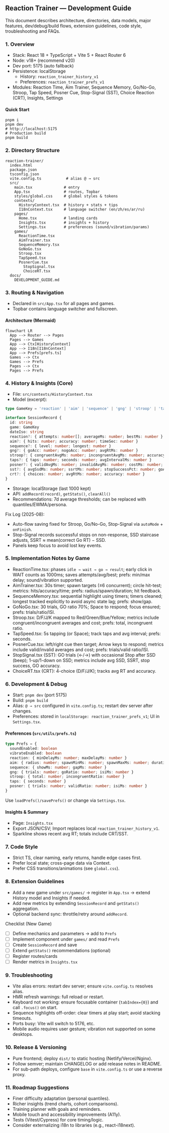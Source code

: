 ## Reaction Trainer — Development Guide

This document describes architecture, directories, data models, major features, dev/debug/build flows, extension guidelines, code style, troubleshooting and FAQs.

### 1. Overview
- Stack: React 18 + TypeScript + Vite 5 + React Router 6
- Node: v18+ (recommend v20)
- Dev port: 5175 (auto fallback)
- Persistence: localStorage
  - History: `reaction_trainer_history_v1`
  - Preferences: `reaction_trainer_prefs_v1`
- Modules: Reaction Time, Aim Trainer, Sequence Memory, Go/No-Go, Stroop, Tap Speed, Posner Cue, Stop-Signal (SST), Choice Reaction (CRT), Insights, Settings

#### Quick Start
```
pnpm i
pnpm dev
# http://localhost:5175
# Production build
pnpm build
```

### 2. Directory Structure
```
reaction-trainer/
  index.html
  package.json
  tsconfig.json
  vite.config.ts           # alias @ → src
  src/
    main.tsx              # entry
    App.tsx               # routes, Topbar
    styles/global.css     # global styles & tokens
    contexts/
      HistoryContext.tsx  # history + stats + tips
      I18nContext.tsx     # language switcher (en/zh/es/ar/ru)
    pages/
      Home.tsx            # landing cards
      Insights.tsx        # insights + history
      Settings.tsx        # preferences (sound/vibration/params)
    games/
      ReactionTime.tsx
      AimTrainer.tsx
      SequenceMemory.tsx
      GoNoGo.tsx
      Stroop.tsx
      TapSpeed.tsx
      PosnerCue.tsx
        StopSignal.tsx
        ChoiceRT.tsx
  docs/
    DEVELOPMENT_GUIDE.md
```

### 3. Routing & Navigation
- Declared in `src/App.tsx` for all pages and games.
- Topbar contains language switcher and fullscreen.

#### Architecture (Mermaid)
```mermaid
flowchart LR
  App --> Router --> Pages
  Pages --> Games
  App --> Ctx[HistoryContext]
  App --> I18n[I18nContext]
  App --> Prefs[prefs.ts]
  Games --> Ctx
  Games --> Prefs
  Pages --> Ctx
  Pages --> Prefs
```

### 4. History & Insights (Core)
- File: `src/contexts/HistoryContext.tsx`
- Model (excerpt):
```ts
type GameKey = 'reaction' | 'aim' | 'sequence' | 'gng' | 'stroop' | 'taps' | 'posner' | 'sst' | 'crt'

interface SessionRecord {
  id: string
  game: GameKey
  dateIso: string
  reaction?: { attempts: number[]; averageMs: number; bestMs: number }
  aim?: { hits: number; accuracy: number; timeSec: number }
  sequence?: { level: number; longest: number }
  gng?: { goAcc: number; nogoAcc: number; avgRtMs: number }
  stroop?: { congruentAvgMs: number; incongruentAvgMs: number; accuracy: number; costMs: number }
  taps?: { taps: number; seconds: number; avgIntervalMs: number }
  posner?: { validAvgMs: number; invalidAvgMs: number; costMs: number; accuracy: number }
  sst?: { avgSsdMs: number; ssrtMs: number; stopSuccessPct: number; goAcc: number }
  crt?: { choices: number; avgRtMs: number; accuracy: number }
}
```
- Storage: localStorage (last 1000 kept)
- API: `addRecord(record)`, `getStats()`, `clearAll()`
- Recommendations: 7d average thresholds; can be replaced with quantiles/EWMA/persona.

Fix Log (2025-08):
- Auto-flow saving fixed for Stroop, Go/No-Go, Stop-Signal via `autoMode` + `onFinish`.
- Stop-Signal records successful stops on non-response, SSD staircase adjusts, SSRT ≈ mean(correct Go RT) − SSD.
- Panels keep focus to avoid lost key events.

### 5. Implementation Notes by Game
- ReactionTime.tsx: phases `idle → wait → go → result`; early click in WAIT counts as 1000ms; saves attempts/avg/best; prefs: min/max delay; sound/vibration supported.
- AimTrainer.tsx: 30s timer; spawn targets (≤6 concurrent); circle hit-test; metrics: hits/accuracy/time; prefs: radius/spawn/duration; hit feedback.
- SequenceMemory.tsx: sequential highlight using timers; timers cleaned; longest tracked explicitly to avoid async state lag; prefs: show/gap.
- GoNoGo.tsx: 30 trials, GO ratio 70%; Space to respond; focus ensured; prefs: trials/ratio/ISI.
- Stroop.tsx: D/F/J/K mapped to Red/Green/Blue/Yellow; metrics include congruent/incongruent averages and cost; prefs: total, incongruent ratio.
- TapSpeed.tsx: 5s tapping (or Space); track taps and avg interval; prefs: seconds.
- PosnerCue.tsx: left/right cue then target; Arrow keys to respond; metrics include valid/invalid averages and cost; prefs: trials/valid ratio/ISI.
- StopSignal.tsx (SST): GO trials (←/→) with occasional Stop after SSD (beep); 1-up/1-down on SSD; metrics include avg SSD, SSRT, stop success, GO accuracy.
- ChoiceRT.tsx (CRT): 4-choice (D/F/J/K); tracks avg RT and accuracy.

### 6. Development & Debug
- Start: `pnpm dev` (port 5175)
- Build: `pnpm build`
- Alias: `@ → src` configured in `vite.config.ts`; restart dev server after changes.
- Preferences: stored in `localStorage: reaction_trainer_prefs_v1`; UI in `Settings.tsx`.

#### Preferences (`src/utils/prefs.ts`)
```ts
type Prefs = {
  soundEnabled: boolean
  vibrateEnabled: boolean
  reaction: { minDelayMs: number; maxDelayMs: number }
  aim: { radius: number; spawnMinMs: number; spawnMaxMs: number; durationSec: number }
  sequence: { showMs: number; gapMs: number }
  gng: { trials: number; goRatio: number; isiMs: number }
  stroop: { total: number; incongruentRatio: number }
  taps: { seconds: number }
  posner: { trials: number; validRatio: number; isiMs: number }
}
```
Use `loadPrefs()/savePrefs()` or change via `Settings.tsx`.

#### Insights & Summary
- Page: `Insights.tsx`
- Export JSON/CSV; Import replaces local `reaction_trainer_history_v1`.
- Sparkline shows recent avg RT; totals include CRT/SST.

### 7. Code Style
- Strict TS, clear naming, early returns, handle edge cases first.
- Prefer local state; cross-page data via Context.
- Prefer CSS transitions/animations (see `global.css`).

### 8. Extension Guidelines
- Add a new game under `src/games/` → register in `App.tsx` → extend History model and Insights if needed.
- Add new metrics by extending `SessionRecord` and `getStats()` aggregation.
- Optional backend sync: throttle/retry around `addRecord`.

Checklist (New Game)
- [ ] Define mechanics and parameters → add to `Prefs`
- [ ] Implement component under `games/` and read `Prefs`
- [ ] Create `SessionRecord` and save
- [ ] Extend `getStats()` recommendations (optional)
- [ ] Register routes/cards
- [ ] Render metrics in `Insights.tsx`

### 9. Troubleshooting
- Vite alias errors: restart dev server; ensure `vite.config.ts` resolves alias.
- HMR refresh warnings: full reload or restart.
- Keyboard not working: ensure focusable container (`tabIndex={0}`) and call `.focus()` on start.
- Sequence highlights off-order: clear timers at play start; avoid stacking timeouts.
- Ports busy: Vite will switch to 5176, etc.
- Mobile audio requires user gesture; vibration not supported on some desktops.

### 10. Release & Versioning
- Pure frontend; deploy `dist/` to static hosting (Netlify/Vercel/Nginx).
- Follow semver; maintain CHANGELOG or add release notes in README.
- For sub-path deploys, configure `base` in `vite.config.ts` or use a reverse proxy.

### 11. Roadmap Suggestions
- Finer difficulty adaptation (personal quantiles).
- Richer insights (trend charts, cohort comparisons).
- Training planner with goals and reminders.
- Mobile touch and accessibility improvements (A11y).
- Tests (Vitest/Cypress) for core timing/logic.
- Consider externalizing i18n to libraries (e.g., react-i18next).


